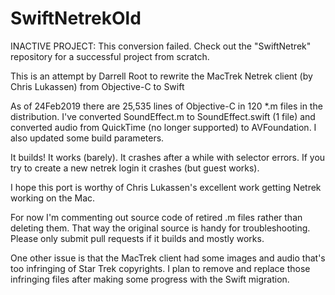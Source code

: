 # SwiftNetrekOld

INACTIVE PROJECT: This conversion failed.  Check out the "SwiftNetrek" repository for a successful project from scratch.

This is an attempt by Darrell Root to rewrite the MacTrek Netrek client (by Chris Lukassen) from Objective-C to Swift

As of 24Feb2019 there are 25,535 lines of Objective-C in 120 *.m files in the distribution.
I've converted SoundEffect.m to SoundEffect.swift (1 file) and converted audio from QuickTime
(no longer supported) to AVFoundation.  I also updated some build parameters.

It builds!  It works (barely).  It crashes after a while with selector errors.  If you try to create
a new netrek login it crashes (but guest works).

I hope this port is worthy of Chris Lukassen's excellent work getting Netrek working on the Mac.

For now I'm commenting out source code of retired .m files rather than deleting them.  That way the original source is handy for troubleshooting.  Please only submit pull requests if it builds and mostly works.

One other issue is that the MacTrek client had some images and audio that's too infringing of Star Trek copyrights.  I plan to remove and replace those infringing files after making some progress with the Swift migration.
